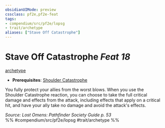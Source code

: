 ```yaml
---
obsidianUIMode: preview
cssclass: pf2e,pf2e-feat
tags:
- compendium/src/pf2e/lopsg
- trait/archetype
aliases: ["Stave Off Catastrophe"]
---
```

# Stave Off Catastrophe  *Feat 18*  
[archetype](../../Rules/traits/archetype.md)  

- **Prerequisites**: [Shoulder Catastrophe](shoulder-catastrophe-locg.md)

You fully protect your allies from the worst blows. When you use the Shoulder Catastrophe reaction, you can choose to take the full critical damage and effects from the attack, including effects that apply on a critical hit, and have your ally take no damage and avoid the attack's effects.

*Source: Lost Omens: Pathfinder Society Guide p. 53*  
%% #compendium/src/pf2e/lopsg #trait/archetype %%